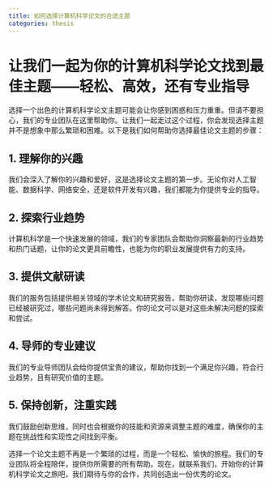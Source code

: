 ```yaml
---
title: 如何选择计算机科学论文的合适主题
categories: thesis
---
```


# 让我们一起为你的计算机科学论文找到最佳主题——轻松、高效，还有专业指导

选择一个出色的计算机科学论文主题可能会让你感到困惑和压力重重。但请不要担心，我们的专业团队在这里帮助你。让我们一起走过这个过程，你会发现选择主题并不是想象中那么繁琐和困难。以下是我们如何帮助你选择最佳论文主题的步骤：

## 1. 理解你的兴趣

我们会深入了解你的兴趣和爱好，这是选择论文主题的第一步。无论你对人工智能、数据科学、网络安全，还是软件开发有兴趣，我们都能为你提供专业的指导。

## 2. 探索行业趋势

计算机科学是一个快速发展的领域，我们的专家团队会帮助你洞察最新的行业趋势和热门话题，让你的论文更具前瞻性，也能为你的职业发展提供有力的支持。

## 3. 提供文献研读

我们的服务包括提供相关领域的学术论文和研究报告，帮助你研读，发现哪些问题已经被研究过，哪些问题尚未得到解答。你的论文可以是对这些未解决问题的探索和尝试。

## 4. 导师的专业建议

我们的专业导师团队会给你提供宝贵的建议，帮助你找到一个满足你兴趣，符合行业趋势，且有研究价值的主题。

## 5. 保持创新，注重实践

我们鼓励创新思维，同时也会根据你的技能和资源来调整主题的难度，确保你的主题在挑战性和实现性之间找到平衡。

选择一个论文主题不再是一个繁琐的过程，而是一个轻松、愉快的旅程。我们的专业团队将全程陪伴，提供你所需要的所有帮助。现在，就联系我们，开始你的计算机科学论文之旅吧，我们期待与你的合作，共同创造出一份优秀的论文。